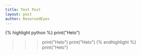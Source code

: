 ```yaml
---
title: Test Post
layout: post
author: ReversedEyes
---
```

{% highlight python %}
print("Helo")
>>>print("Helo")
>>> print("Helo")
{% endhighlight %}
>>>print("Helo")
